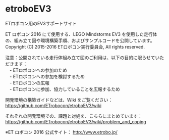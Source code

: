 # etroboEV3
ETロボコン用のEV3サポートサイト

ET ロボコン 2016 にて使用する、LEGO Mindstorms EV3 を使用した走行体の、組み立て図や環境構築手順、およびサンプルコードを公開しています。  
Copyright (C) 2015-2016 ETロボコン実行委員会, All rights reserved.

注意：公開されている走行体組み立て図のご利用は、以下の目的に限らせていただきます：  
　- ETロボコンへの参加のため  
　- ETロボコンへの参加を検討するため  
　- ETロボコンの広報  
　- ETロボコンに参加、協力していることを広報するため  

開発環境の構築ガイドなどは、Wiki をご覧ください： https://github.com/ETrobocon/etroboEV3/wiki

それぞれの開発環境での、課題と対処を、こちらにまとめています： https://github.com/ETrobocon/etroboEV3/wiki/problem_and_coping

※ET ロボコン 2016 公式サイト： http://www.etrobo.jp/

